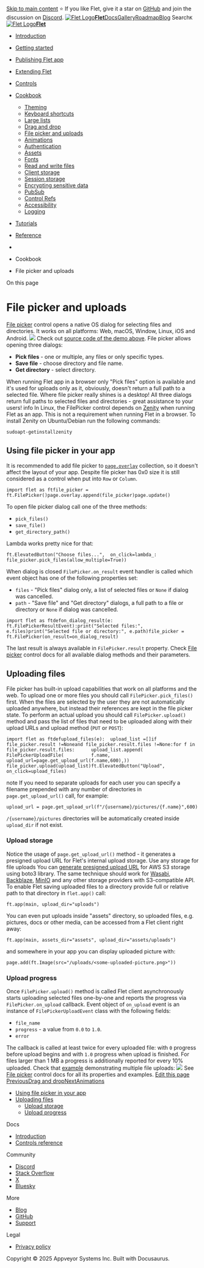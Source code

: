 [Skip to main content](https://flet.dev/docs/cookbook/file-picker-and-uploads/#__docusaurus_skipToContent_fallback)
⭐️ If you like Flet, give it a star on [GitHub](https://github.com/flet-dev/flet) and join the discussion on [Discord](https://discord.gg/dzWXP8SHG8).
[![Flet Logo](https://flet.dev/img/logo.svg)**Flet**](https://flet.dev/)[Docs](https://flet.dev/docs/)[Gallery](https://flet.dev/gallery)[Roadmap](https://flet.dev/roadmap)[Blog](https://flet.dev/blog)
[](https://github.com/flet-dev/flet)
Search`K`
[![Flet Logo](https://flet.dev/img/logo.svg)**Flet**](https://flet.dev/)
  * [Introduction](https://flet.dev/docs/)
  * [Getting started](https://flet.dev/docs/getting-started/)
  * [Publishing Flet app](https://flet.dev/docs/publish)
  * [Extending Flet](https://flet.dev/docs/cookbook/file-picker-and-uploads/)
  * [Controls](https://flet.dev/docs/controls)
  * [Cookbook](https://flet.dev/docs/cookbook/file-picker-and-uploads/)
    * [Theming](https://flet.dev/docs/cookbook/theming)
    * [Keyboard shortcuts](https://flet.dev/docs/cookbook/keyboard-shortcuts)
    * [Large lists](https://flet.dev/docs/cookbook/large-lists)
    * [Drag and drop](https://flet.dev/docs/cookbook/drag-and-drop)
    * [File picker and uploads](https://flet.dev/docs/cookbook/file-picker-and-uploads)
    * [Animations](https://flet.dev/docs/cookbook/animations)
    * [Authentication](https://flet.dev/docs/cookbook/authentication)
    * [Assets](https://flet.dev/docs/cookbook/assets)
    * [Fonts](https://flet.dev/docs/cookbook/fonts)
    * [Read and write files](https://flet.dev/docs/cookbook/read-and-write-files)
    * [Client storage](https://flet.dev/docs/cookbook/client-storage)
    * [Session storage](https://flet.dev/docs/cookbook/session-storage)
    * [Encrypting sensitive data](https://flet.dev/docs/cookbook/encrypting-sensitive-data)
    * [PubSub](https://flet.dev/docs/cookbook/pub-sub)
    * [Control Refs](https://flet.dev/docs/cookbook/control-refs)
    * [Accessibility](https://flet.dev/docs/cookbook/accessibility)
    * [Logging](https://flet.dev/docs/cookbook/logging)
  * [Tutorials](https://flet.dev/docs/tutorials)
  * [Reference](https://flet.dev/docs/reference)


  * [](https://flet.dev/)
  * Cookbook
  * File picker and uploads


On this page
# File picker and uploads
[File picker](https://flet.dev/docs/controls/filepicker) control opens a native OS dialog for selecting files and directories.
It works on all platforms: Web, macOS, Window, Linux, iOS and Android.
![](https://flet.dev/img/docs/controls/file-picker/file-picker-all-modes-demo.png)
Check out [source code of the demo above](https://github.com/flet-dev/examples/blob/main/python/controls/file-picker/file-picker-all-modes.py).
File picker allows opening three dialogs:
  * **Pick files** - one or multiple, any files or only specific types.
  * **Save file** - choose directory and file name.
  * **Get directory** - select directory.


When running Flet app in a browser only "Pick files" option is available and it's used for uploads only as it, obviously, doesn't return a full path to a selected file.
Where file picker really shines is a desktop! All three dialogs return full paths to selected files and directories - great assistance to your users!
info
In Linux, the FilePicker control depends on [Zenity](https://help.gnome.org/users/zenity/stable/) when running Flet as an app. This is not a requirement when running Flet in a browser.
To install Zenity on Ubuntu/Debian run the following commands:
```
sudoapt-getinstallzenity
```

## Using file picker in your app[​](https://flet.dev/docs/cookbook/file-picker-and-uploads/#using-file-picker-in-your-app "Direct link to Using file picker in your app")
It is recommended to add file picker to [`page.overlay`](https://flet.dev/docs/controls/page#overlay) collection, so it doesn't affect the layout of your app. Despite file picker has 0x0 size it is still considered as a control when put into `Row` or `Column`.
```
import flet as ftfile_picker = ft.FilePicker()page.overlay.append(file_picker)page.update()
```

To open file picker dialog call one of the three methods:
  * `pick_files()`
  * `save_file()`
  * `get_directory_path()`


Lambda works pretty nice for that:
```
ft.ElevatedButton("Choose files...",  on_click=lambda_: file_picker.pick_files(allow_multiple=True))
```

When dialog is closed `FilePicker.on_result` event handler is called which event object has one of the following properties set:
  * `files` - "Pick files" dialog only, a list of selected files or `None` if dialog was cancelled.
  * `path` - "Save file" and "Get directory" dialogs, a full path to a file or directory or `None` if dialog was cancelled.


```
import flet as ftdefon_dialog_result(e: ft.FilePickerResultEvent):print("Selected files:", e.files)print("Selected file or directory:", e.path)file_picker = ft.FilePicker(on_result=on_dialog_result)
```

The last result is always available in `FilePicker.result` property.
Check [File picker](https://flet.dev/docs/controls/filepicker) control docs for all available dialog methods and their parameters.
## Uploading files[​](https://flet.dev/docs/cookbook/file-picker-and-uploads/#uploading-files "Direct link to Uploading files")
File picker has built-in upload capabilities that work on all platforms and the web.
To upload one or more files you should call `FilePicker.pick_files()` first. When the files are selected by the user they are not automatically uploaded anywhere, but instead their references are kept in the file picker state.
To perform an actual upload you should call `FilePicker.upload()` method and pass the list of files that need to be uploaded along with their upload URLs and upload method (`PUT` or `POST`):
```
import flet as ftdefupload_files(e):  upload_list =[]if file_picker.result !=Noneand file_picker.result.files !=None:for f in file_picker.result.files:      upload_list.append(        FilePickerUploadFile(          f.name,          upload_url=page.get_upload_url(f.name,600),))    file_picker.upload(upload_list)ft.ElevatedButton("Upload", on_click=upload_files)
```

note
If you need to separate uploads for each user you can specify a filename prepended with any number of directories in `page.get_upload_url()` call, for example:
```
upload_url = page.get_upload_url(f"/{username}/pictures/{f.name}",600)
```

`/{username}/pictures` directories will be automatically created inside `upload_dir` if not exist.
### Upload storage[​](https://flet.dev/docs/cookbook/file-picker-and-uploads/#upload-storage "Direct link to Upload storage")
Notice the usage of `page.get_upload_url()` method - it generates a presigned upload URL for Flet's internal upload storage.
Use any storage for file uploads
You can [generate presigned upload URL](https://boto3.amazonaws.com/v1/documentation/api/latest/guide/s3-presigned-urls.html#generating-a-presigned-url-to-upload-a-file) for AWS S3 storage using boto3 library.
The same technique should work for [Wasabi](https://wasabi.com/), [Backblaze](https://www.backblaze.com/), [MinIO](https://min.io/) and any other storage providers with S3-compatible API.
To enable Flet saving uploaded files to a directory provide full or relative path to that directory in `flet.app()` call:
```
ft.app(main, upload_dir="uploads")
```

You can even put uploads inside "assets" directory, so uploaded files, e.g. pictures, docs or other media, can be accessed from a Flet client right away:
```
ft.app(main, assets_dir="assets", upload_dir="assets/uploads")
```

and somewhere in your app you can display uploaded picture with:
```
page.add(ft.Image(src="/uploads/<some-uploaded-picture.png>"))
```

### Upload progress[​](https://flet.dev/docs/cookbook/file-picker-and-uploads/#upload-progress "Direct link to Upload progress")
Once `FilePicker.upload()` method is called Flet client asynchronously starts uploading selected files one-by-one and reports the progress via `FilePicker.on_upload` callback.
Event object of `on_upload` event is an instance of `FilePickerUploadEvent` class with the following fields:
  * `file_name`
  * `progress` - a value from `0.0` to `1.0`.
  * `error`


The callback is called at least twice for every uploaded file: with `0` progress before upload begins and with `1.0` progress when upload is finished. For files larger than 1 MB a progress is additionally reported for every 10% uploaded.
Check that [example](https://github.com/flet-dev/examples/blob/main/python/controls/file-picker/file-picker-upload-progress.py) demonstrating multiple file uploads:
![](https://flet.dev/img/docs/controls/file-picker/file-picker-multiple-uploads.png)
See [File picker](https://flet.dev/docs/controls/filepicker) control docs for all its properties and examples.
[Edit this page](https://github.com/flet-dev/website/edit/main/docs/cookbook/file-picker-and-uploads.md)
[PreviousDrag and drop](https://flet.dev/docs/cookbook/drag-and-drop)[NextAnimations](https://flet.dev/docs/cookbook/animations)
  * [Using file picker in your app](https://flet.dev/docs/cookbook/file-picker-and-uploads/#using-file-picker-in-your-app)
  * [Uploading files](https://flet.dev/docs/cookbook/file-picker-and-uploads/#uploading-files)
    * [Upload storage](https://flet.dev/docs/cookbook/file-picker-and-uploads/#upload-storage)
    * [Upload progress](https://flet.dev/docs/cookbook/file-picker-and-uploads/#upload-progress)


Docs
  * [Introduction](https://flet.dev/docs)
  * [Controls reference](https://flet.dev/docs/controls)


Community
  * [Discord](https://discord.gg/dzWXP8SHG8)
  * [Stack Overflow](https://stackoverflow.com/questions/tagged/flet)
  * [X](https://x.com/fletdev)
  * [Bluesky](https://bsky.app/profile/fletdev.bsky.social)


More
  * [Blog](https://flet.dev/blog)
  * [GitHub](https://github.com/flet-dev/flet)
  * [Support](https://flet.dev/support)


Legal
  * [Privacy policy](https://flet.dev/privacy-policy)


Copyright © 2025 Appveyor Systems Inc. Built with Docusaurus.
